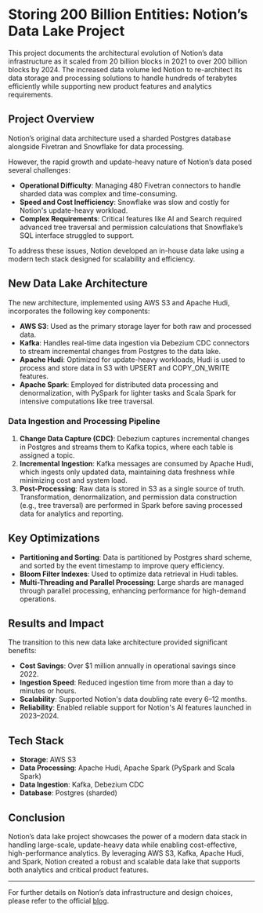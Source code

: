 # Storing 200 Billion Entities: Notion’s Data Lake Project

This project documents the architectural evolution of Notion’s data infrastructure as it scaled from 20 billion blocks in 2021 to over 200 billion blocks by 2024. The increased data volume led Notion to re-architect its data storage and processing solutions to handle hundreds of terabytes efficiently while supporting new product features and analytics requirements.

## Project Overview

Notion’s original data architecture used a sharded Postgres database alongside Fivetran and Snowflake for data processing.

However, the rapid growth and update-heavy nature of Notion’s data posed several challenges:

- **Operational Difficulty**: Managing 480 Fivetran connectors to handle sharded data was complex and time-consuming.
- **Speed and Cost Inefficiency**: Snowflake was slow and costly for Notion's update-heavy workload.
- **Complex Requirements**: Critical features like AI and Search required advanced tree traversal and permission calculations that Snowflake’s SQL interface struggled to support.

To address these issues, Notion developed an in-house data lake using a modern tech stack designed for scalability and efficiency.

## New Data Lake Architecture

The new architecture, implemented using AWS S3 and Apache Hudi, incorporates the following key components:

- **AWS S3**: Used as the primary storage layer for both raw and processed data.
- **Kafka**: Handles real-time data ingestion via Debezium CDC connectors to stream incremental changes from Postgres to the data lake.
- **Apache Hudi**: Optimized for update-heavy workloads, Hudi is used to process and store data in S3 with UPSERT and COPY_ON_WRITE features.
- **Apache Spark**: Employed for distributed data processing and denormalization, with PySpark for lighter tasks and Scala Spark for intensive computations like tree traversal.

### Data Ingestion and Processing Pipeline

1. **Change Data Capture (CDC)**: Debezium captures incremental changes in Postgres and streams them to Kafka topics, where each table is assigned a topic.
2. **Incremental Ingestion**: Kafka messages are consumed by Apache Hudi, which ingests only updated data, maintaining data freshness while minimizing cost and system load.
3. **Post-Processing**: Raw data is stored in S3 as a single source of truth. Transformation, denormalization, and permission data construction (e.g., tree traversal) are performed in Spark before saving processed data for analytics and reporting.

## Key Optimizations

- **Partitioning and Sorting**: Data is partitioned by Postgres shard scheme, and sorted by the event timestamp to improve query efficiency.
- **Bloom Filter Indexes**: Used to optimize data retrieval in Hudi tables.
- **Multi-Threading and Parallel Processing**: Large shards are managed through parallel processing, enhancing performance for high-demand operations.

## Results and Impact

The transition to this new data lake architecture provided significant benefits:

- **Cost Savings**: Over $1 million annually in operational savings since 2022.
- **Ingestion Speed**: Reduced ingestion time from more than a day to minutes or hours.
- **Scalability**: Supported Notion's data doubling rate every 6–12 months.
- **Reliability**: Enabled reliable support for Notion's AI features launched in 2023–2024.

## Tech Stack

- **Storage**: AWS S3
- **Data Processing**: Apache Hudi, Apache Spark (PySpark and Scala Spark)
- **Data Ingestion**: Kafka, Debezium CDC
- **Database**: Postgres (sharded)

## Conclusion

Notion’s data lake project showcases the power of a modern data stack in handling large-scale, update-heavy data while enabling cost-effective, high-performance analytics. By leveraging AWS S3, Kafka, Apache Hudi, and Spark, Notion created a robust and scalable data lake that supports both analytics and critical product features.

---

For further details on Notion’s data infrastructure and design choices, please refer to the official [blog](h[ttps://www.notion.so/blog](https://blog.bytebytego.com/p/storing-200-billion-entities-notions)).
